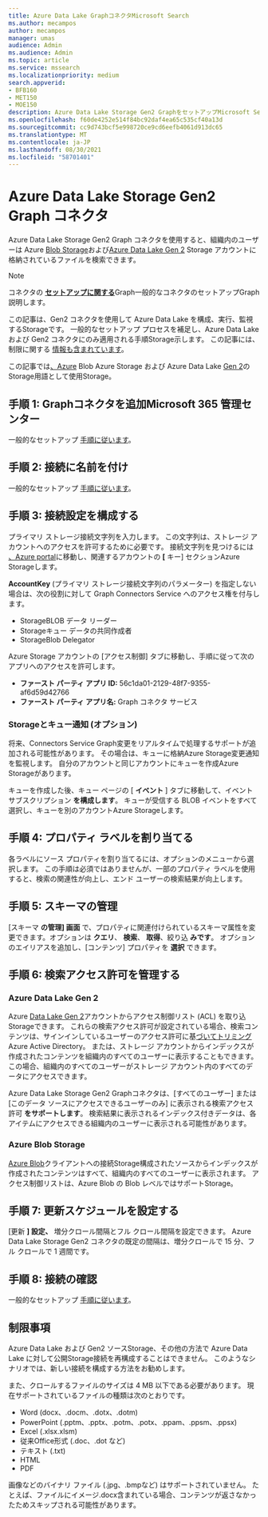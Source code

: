 ```yaml
---
title: Azure Data Lake GraphコネクタMicrosoft Search
ms.author: mecampos
author: mecampos
manager: umas
audience: Admin
ms.audience: Admin
ms.topic: article
ms.service: mssearch
ms.localizationpriority: medium
search.appverid:
- BFB160
- MET150
- MOE150
description: Azure Data Lake Storage Gen2 GraphをセットアップMicrosoft Search
ms.openlocfilehash: f60de4252e514f84bc92daf4ea65c535cf40a13d
ms.sourcegitcommit: cc9d743bcf5e998720ce9cd6eefb4061d913dc65
ms.translationtype: MT
ms.contentlocale: ja-JP
ms.lasthandoff: 08/30/2021
ms.locfileid: "58701401"
---
```

<!---Previous ms.author: monaray --->

# <a name="azure-data-lake-storage-gen2-graph-connector"></a>Azure Data Lake Storage Gen2 Graph コネクタ

Azure Data Lake Storage Gen2 Graph コネクタを使用すると、組織内のユーザーは Azure [Blob Storage](/azure/storage/blobs/storage-blobs-introduction)および[Azure Data Lake Gen 2](/azure/storage/blobs/data-lake-storage-introduction) Storage アカウントに格納されているファイルを検索できます。

> [!NOTE]
> コネクタの [**セットアップに関する**](configure-connector.md)Graph一般的なコネクタのセットアップGraph説明します。

この記事は、Gen2 コネクタを使用して Azure Data Lake を構成、実行、監視するStorageです。 一般的なセットアップ プロセスを補足し、Azure Data Lake および Gen2 コネクタにのみ適用される手順Storage示します。 この記事には、制限に関する [情報も含まれています](#limitations)。

この記事では[、Azure](/azure/storage/blobs/storage-blobs-introduction)  Blob Azure Storage および Azure Data Lake [Gen 2](/azure/storage/blobs/data-lake-storage-introduction)のStorage用語として使用Storage。

## <a name="step-1-add-a-graph-connector-in-the-microsoft-365-admin-center"></a>手順 1: Graphコネクタを追加Microsoft 365 管理センター

一般的なセットアップ [手順に従います](./configure-connector.md)。
<!---If the above phrase does not apply, delete it and insert specific details for your data source that are different from general setup instructions.-->

## <a name="step-2-name-the-connection"></a>手順 2: 接続に名前を付け

一般的なセットアップ [手順に従います](./configure-connector.md)。
<!---If the above phrase does not apply, delete it and insert specific details for your data source that are different from general setup instructions.-->

## <a name="step-3-configure-the-connection-settings"></a>手順 3: 接続設定を構成する

プライマリ ストレージ接続文字列を入力します。 この文字列は、ストレージ アカウントへのアクセスを許可するために必要です。 接続文字列を見つけるには [、Azure portal](https://ms.portal.azure.com/#home)に移動し、関連するアカウントの **[** キー] セクションAzure Storageします。

**AccountKey** (プライマリ ストレージ接続文字列のパラメーター) を指定しない場合は、次の役割に対して Graph Connectors Service へのアクセス権を付与します。

* StorageBLOB データ リーダー
* Storageキュー データの共同作成者
* StorageBlob Delegator

Azure Storage アカウントの [アクセス制御] タブに移動し、手順に従って次のアプリへのアクセスを許可します。

* **ファースト パーティ アプリ ID:** 56c1da01-2129-48f7-9355-af6d59d42766
* **ファースト パーティ アプリ名:** Graph コネクタ サービス

### <a name="storage-account-and-queue-notifications-optional"></a>Storageとキュー通知 (オプション)

将来、Connectors Service Graph変更をリアルタイムで処理するサポートが追加される可能性があります。 その場合は、キューに格納Azure Storage変更通知を監視します。 自分のアカウントと同じアカウントにキューを作成Azure Storageがあります。

キューを作成した後、キュー ページの [ **イベント** ] タブに移動して、イベント サブスクリプション **を構成します**。 キューが受信する BLOB イベントをすべて選択し、キューを別のアカウントAzure Storageします。

## <a name="step-4-assign-property-labels"></a>手順 4: プロパティ ラベルを割り当てる

各ラベルにソース プロパティを割り当てるには、オプションのメニューから選択します。 この手順は必須ではありませんが、一部のプロパティ ラベルを使用すると、検索の関連性が向上し、エンド ユーザーの検索結果が向上します。

## <a name="step-5-manage-schema"></a>手順 5: スキーマの管理

[スキーマ **の管理] 画面** で、プロパティに関連付けられているスキーマ属性を変更できます。オプションは **クエリ**、 **検索**、 **取得**、絞り込 **みです**。 オプションのエイリアスを追加し、[コンテンツ] プロパティを **選択** できます。

## <a name="step-6-manage-search-permissions"></a>手順 6: 検索アクセス許可を管理する

### <a name="azure-data-lake-gen-2"></a>Azure Data Lake Gen 2

Azure [Data Lake Gen 2](/azure/storage/blobs/data-lake-storage-introduction)アカウントからアクセス制御リスト (ACL) を取り込Storageできます。 これらの検索アクセス許可が設定されている場合、検索コンテンツは、サインインしているユーザーのアクセス許可に基[づいてトリミング](/azure/active-directory/)Azure Active Directory。 または、ストレージ アカウントからインデックスが作成されたコンテンツを組織内のすべてのユーザーに表示することもできます。 この場合、組織内のすべてのユーザーがストレージ アカウント内のすべてのデータにアクセスできます。

Azure Data Lake Storage Gen2 Graphコネクタは、[すべてのユーザー] または[このデータ ソースにアクセスできるユーザーのみ] に表示される検索アクセス許可 **をサポートします**。 検索結果に表示されるインデックス付きデータは、各アイテムにアクセスできる組織内のユーザーに表示される可能性があります。

### <a name="azure-blob-storage"></a>Azure Blob Storage

[Azure Blob](/azure/storage/blobs/storage-blobs-introduction)クライアントへの接続Storage構成されたソースからインデックスが作成されたコンテンツはすべて、組織内のすべてのユーザーに表示されます。 アクセス制御リストは、Azure Blob の Blob レベルではサポートStorage。

## <a name="step-7-set-the-refresh-schedule"></a>手順 7: 更新スケジュールを設定する

[更新 **] 設定、** 増分クロール間隔とフル クロール間隔を設定できます。 Azure Data Lake Storage Gen2 コネクタの既定の間隔は、増分クロールで 15 分、フル クロールで 1 週間です。

## <a name="step-8-review-connection"></a>手順 8: 接続の確認

一般的なセットアップ [手順に従います](./configure-connector.md)。
<!---If the above phrase does not apply, delete it and insert specific details for your data source that are different from general setup instructions.-->

<!---## Troubleshooting-->
<!---Insert troubleshooting recommendations for this data source-->

## <a name="limitations"></a>制限事項

Azure Data Lake および Gen2 ソースStorage、その他の方法で Azure Data Lake に対して公開Storage接続を再構成することはできません。 このようなシナリオでは、新しい接続を構成する方法をお勧めします。

また、クロールするファイルのサイズは 4 MB 以下である必要があります。 現在サポートされているファイルの種類は次のとおりです。

* Word (docx、.docm、.dotx、.dotm)
* PowerPoint (.pptm、.pptx、.potm、.potx、.ppam、.ppsm、.ppsx)
* Excel (.xlsx.xlsm)
* 従来Office形式 (.doc、.dot など)
* テキスト (.txt)
* HTML
* PDF

画像などのバイナリ ファイル (.jpg、.bmpなど) はサポートされていません。 たとえば、ファイルにイメージ.docx含まれている場合、コンテンツが返さなかったためスキップされる可能性があります。